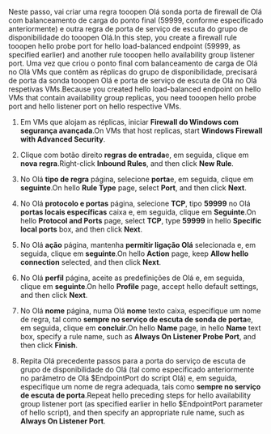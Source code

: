<span data-ttu-id="fff10-101">Neste passo, vai criar uma regra tooopen Olá sonda porta de firewall de Olá com balanceamento de carga do ponto final (59999, conforme especificado anteriormente) e outra regra de porta de serviço de escuta do grupo de disponibilidade do tooopen Olá.</span><span class="sxs-lookup"><span data-stu-id="fff10-101">In this step, you create a firewall rule tooopen hello probe port for hello load-balanced endpoint (59999, as specified earlier) and another rule tooopen hello availability group listener port.</span></span> <span data-ttu-id="fff10-102">Uma vez que criou o ponto final com balanceamento de carga de Olá no Olá VMs que contêm as réplicas do grupo de disponibilidade, precisará de porta da sonda tooopen Olá e porta de serviço de escuta de Olá no Olá respetivas VMs.</span><span class="sxs-lookup"><span data-stu-id="fff10-102">Because you created hello load-balanced endpoint on hello VMs that contain availability group replicas, you need tooopen hello probe port and hello listener port on hello respective VMs.</span></span>

1. <span data-ttu-id="fff10-103">Em VMs que alojam as réplicas, iniciar **Firewall do Windows com segurança avançada**.</span><span class="sxs-lookup"><span data-stu-id="fff10-103">On VMs that host replicas, start **Windows Firewall with Advanced Security**.</span></span>

2. <span data-ttu-id="fff10-104">Clique com botão direito **regras de entrada**e, em seguida, clique em **nova regra**.</span><span class="sxs-lookup"><span data-stu-id="fff10-104">Right-click **Inbound Rules**, and then click **New Rule**.</span></span>

3. <span data-ttu-id="fff10-105">No Olá **tipo de regra** página, selecione **porta**e, em seguida, clique em **seguinte**.</span><span class="sxs-lookup"><span data-stu-id="fff10-105">On hello **Rule Type** page, select **Port**, and then click **Next**.</span></span>

4. <span data-ttu-id="fff10-106">No Olá **protocolo e portas** página, selecione **TCP**, tipo **59999** no Olá **portas locais específicas** caixa e, em seguida, clique em **Seguinte**.</span><span class="sxs-lookup"><span data-stu-id="fff10-106">On hello **Protocol and Ports** page, select **TCP**, type **59999** in hello **Specific local ports** box, and then click **Next**.</span></span>

5. <span data-ttu-id="fff10-107">No Olá **ação** página, mantenha **permitir ligação Olá** selecionada e, em seguida, clique em **seguinte**.</span><span class="sxs-lookup"><span data-stu-id="fff10-107">On hello **Action** page, keep **Allow hello connection** selected, and then click **Next**.</span></span>

6. <span data-ttu-id="fff10-108">No Olá **perfil** página, aceite as predefinições de Olá e, em seguida, clique em **seguinte**.</span><span class="sxs-lookup"><span data-stu-id="fff10-108">On hello **Profile** page, accept hello default settings, and then click **Next**.</span></span>

7. <span data-ttu-id="fff10-109">No Olá **nome** página, numa Olá **nome** texto caixa, especifique um nome de regra, tal como **sempre no serviço de escuta de sonda de porta**e, em seguida, clique em **concluir**.</span><span class="sxs-lookup"><span data-stu-id="fff10-109">On hello **Name** page, in hello **Name** text box, specify a rule name, such as **Always On Listener Probe Port**, and then click **Finish**.</span></span>

8. <span data-ttu-id="fff10-110">Repita Olá precedente passos para a porta do serviço de escuta de grupo de disponibilidade do Olá (tal como especificado anteriormente no parâmetro de Olá $EndpointPort do script Olá) e, em seguida, especifique um nome de regra adequada, tais como **sempre no serviço de escuta de porta**.</span><span class="sxs-lookup"><span data-stu-id="fff10-110">Repeat hello preceding steps for hello availability group listener port (as specified earlier in hello $EndpointPort parameter of hello script), and then specify an appropriate rule name, such as **Always On Listener Port**.</span></span>

